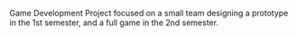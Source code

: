 Game Development Project focused on a small team designing a prototype in the 1st semester, and a full game in the 2nd semester.